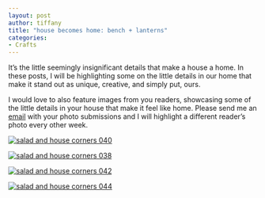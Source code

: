 ```yaml
---
layout: post
author: tiffany
title: "house becomes home: bench + lanterns"
categories: 
- Crafts
---
```


It’s the little seemingly insignificant details that make a house a home. In these posts, I will be highlighting some on the little details in our home that make it stand out as unique, creative, and simply put, ours.

I would love to also feature images from you readers, showcasing some of the little details in your house that make it feel like home. Please send me an [email](tiffany@thekitchencurtains.net) with your photo submissions and I will highlight a different reader’s photo every other week.

[](http://www.sweetpeonies.com/?attachment_id=878)[![](jekyll_uploads/2011/06/salad-and-house-corners-040-325x269.jpg "salad and house corners 040")](http://www.sweetpeonies.com/?attachment_id=878)

[](http://www.sweetpeonies.com/?attachment_id=877)[![](jekyll_uploads/2011/06/salad-and-house-corners-038-325x479.jpg "salad and house corners 038")](http://www.sweetpeonies.com/?attachment_id=877)

[](http://www.sweetpeonies.com/?attachment_id=879)[![](jekyll_uploads/2011/06/salad-and-house-corners-042-325x243.jpg "salad and house corners 042")](http://www.sweetpeonies.com/?attachment_id=879)

[![](jekyll_uploads/2011/06/salad-and-house-corners-044-325x422.jpg "salad and house corners 044")](http://www.sweetpeonies.com/?attachment_id=880)